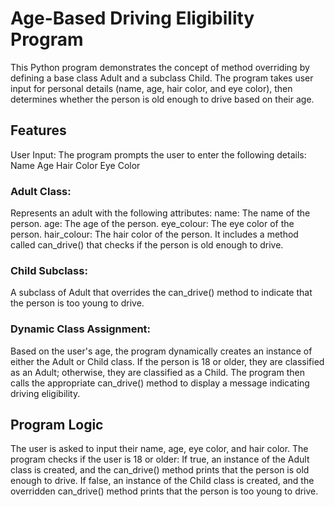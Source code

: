 # Age-Based Driving Eligibility Program
This Python program demonstrates the concept of method overriding by defining a base class Adult and a subclass Child. The program takes user input for personal details (name, age, hair color, and eye color), then determines whether the person is old enough to drive based on their age.

## Features
User Input: The program prompts the user to enter the following details:
Name
Age
Hair Color
Eye Color
### Adult Class: 
Represents an adult with the following attributes:
name: The name of the person.
age: The age of the person.
eye_colour: The eye color of the person.
hair_colour: The hair color of the person.
It includes a method called can_drive() that checks if the person is old enough to drive.

### Child Subclass: 
A subclass of Adult that overrides the can_drive() method to indicate that the person is too young to drive.

### Dynamic Class Assignment: 
Based on the user's age, the program dynamically creates an instance of either the Adult or Child class. If the person is 18 or older, they are classified as an Adult; otherwise, they are classified as a Child. The program then calls the appropriate can_drive() method to display a message indicating driving eligibility.

## Program Logic
The user is asked to input their name, age, eye color, and hair color.
The program checks if the user is 18 or older:
If true, an instance of the Adult class is created, and the can_drive() method prints that the person is old enough to drive.
If false, an instance of the Child class is created, and the overridden can_drive() method prints that the person is too young to drive.
